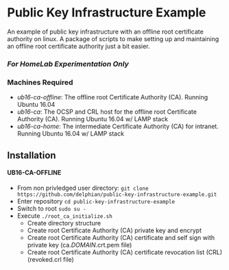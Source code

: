 # Public Key Infrastructure Example
An example of public key infrastructure with an offline root certificate authority on linux. A package of scripts to make setting up and maintaining an offline root certificate authority just a bit easier.

### _For HomeLab Experimentation Only_

### Machines Required
 - *ub16-ca-offline*: The offline root Certificate Authority (CA). Running Ubuntu 16.04
 - *ub16-ca*: The OCSP and CRL host for the offline root Certificate Authority (CA). Running Ubuntu 16.04 w/ LAMP stack
 - *ub16-ca-home*: The intermediate Certificate Authority (CA) for intranet. Running Ubuntu 16.04 w/ LAMP stack
 
## Installation

#### UB16-CA-OFFLINE
 * From non privledged user directory: `git clone https://github.com/delphian/public-key-infrastructure-example.git`
 * Enter repository `cd public-key-infrastructure-example`
 * Switch to root `sudo su -`
 * Execute `./root_ca_initialize.sh`
   * Create directory structure
   * Create root Certificate Authority (CA) private key and encrypt
   * Create root Certificate Authority (CA) certificate and self sign with private key (ca.*DOMAIN*.crt.pem file)
   * Create root Certificate Authority (CA) certificate revocation list (CRL) (revoked.crl file)
